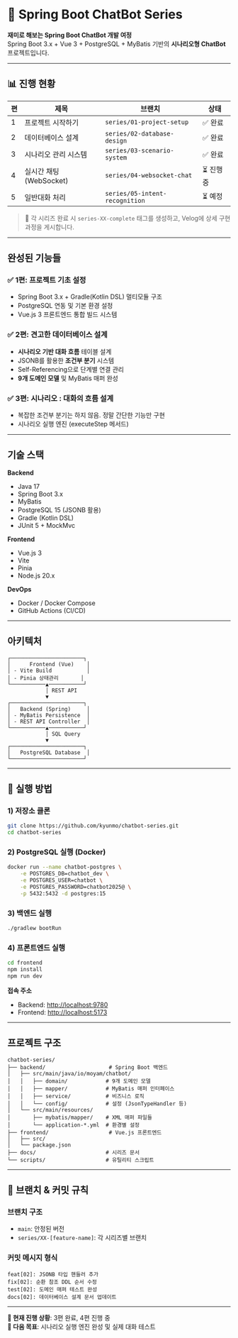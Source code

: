 # 🤖 Spring Boot ChatBot Series

**재미로 해보는 Spring Boot ChatBot 개발 여정**  
Spring Boot 3.x + Vue 3 + PostgreSQL + MyBatis 기반의 **시나리오형 ChatBot** 프로젝트입니다.  

---

## 📊 진행 현황

| 편 | 제목 | 브랜치 | 상태 |
|----|------|--------|------|
| 1  | 프로젝트 시작하기 | `series/01-project-setup` | ✅ 완료 |
| 2  | 데이터베이스 설계 | `series/02-database-design` | ✅ 완료 |
| 3  | 시나리오 관리 시스템 | `series/03-scenario-system` | ✅ 완료 |
| 4  | 실시간 채팅 (WebSocket) | `series/04-websocket-chat` | ⏳ 진행 중 |
| 5  | 일반대화 처리 | `series/05-intent-recognition` | ⏳ 예정 |

> 📌 각 시리즈 완료 시 `series-XX-complete` 태그를 생성하고, Velog에 상세 구현 과정을 게시합니다.

---

## 완성된 기능들

### ✅ 1편: 프로젝트 기초 설정
- Spring Boot 3.x + Gradle(Kotlin DSL) 멀티모듈 구조
- PostgreSQL 연동 및 기본 환경 설정
- Vue.js 3 프론트엔드 통합 빌드 시스템

### ✅ 2편: 견고한 데이터베이스 설계
- **시나리오 기반 대화 흐름** 테이블 설계
- JSONB를 활용한 **조건부 분기** 시스템
- Self-Referencing으로 단계별 연결 관리
- **9개 도메인 모델** 및 MyBatis 매퍼 완성

### ✅ 3편: 시나리오 : 대화의 흐름 설계
- 복잡한 조건부 분기는 하지 않음. 정말 간단한 기능만 구현
- 시나리오 실행 엔진 (executeStep 메서드)

---

## 기술 스택

**Backend**
- Java 17
- Spring Boot 3.x
- MyBatis
- PostgreSQL 15 (JSONB 활용)
- Gradle (Kotlin DSL)
- JUnit 5 + MockMvc

**Frontend**
- Vue.js 3
- Vite
- Pinia
- Node.js 20.x

**DevOps**
- Docker / Docker Compose
- GitHub Actions (CI/CD)

---

## 아키텍처

```
┌───────────────────────┐
│      Frontend (Vue)    │
│ - Vite Build           │
│ - Pinia 상태관리       │
└───────────▲───────────┘
            │ REST API
            ▼
┌───────────────────────┐
│   Backend (Spring)     │
│ - MyBatis Persistence  │
│ - REST API Controller  │
└───────────▲───────────┘
            │ SQL Query
            ▼
┌───────────────────────┐
│   PostgreSQL Database  │
└───────────────────────┘
```

---

## 🚀 실행 방법

### 1) 저장소 클론
```bash
git clone https://github.com/kyunmo/chatbot-series.git
cd chatbot-series
```

### 2) PostgreSQL 실행 (Docker)
```bash
docker run --name chatbot-postgres \
    -e POSTGRES_DB=chatbot_dev \
    -e POSTGRES_USER=chatbot \
    -e POSTGRES_PASSWORD=chatbot2025@ \
    -p 5432:5432 -d postgres:15
```

### 3) 백엔드 실행
```bash
./gradlew bootRun
```

### 4) 프론트엔드 실행
```bash
cd frontend
npm install
npm run dev
```

**접속 주소**
- Backend: [http://localhost:9780](http://localhost:9780)
- Frontend: [http://localhost:5173](http://localhost:5173)

---

## 프로젝트 구조

```
chatbot-series/
├── backend/                    # Spring Boot 백엔드
│   ├── src/main/java/io/moyam/chatbot/
│   │   ├── domain/            # 9개 도메인 모델
│   │   ├── mapper/            # MyBatis 매퍼 인터페이스
│   │   ├── service/           # 비즈니스 로직
│   │   └── config/            # 설정 (JsonTypeHandler 등)
│   └── src/main/resources/
│       ├── mybatis/mapper/    # XML 매퍼 파일들
│       └── application-*.yml  # 환경별 설정
├── frontend/                   # Vue.js 프론트엔드
│   ├── src/
│   └── package.json
├── docs/                      # 시리즈 문서
└── scripts/                   # 유틸리티 스크립트
```

---

## 🌿 브랜치 & 커밋 규칙

### 브랜치 구조
- `main`: 안정된 버전
- `series/XX-[feature-name]`: 각 시리즈별 브랜치

### 커밋 메시지 형식
```
feat[02]: JSONB 타입 핸들러 추가
fix[02]: 순환 참조 DDL 순서 수정
test[02]: 도메인 매퍼 테스트 완성
docs[02]: 데이터베이스 설계 문서 업데이트
```

---

**📖 현재 진행 상황**: 3편 완료, 4편 진행 중  
**🎯 다음 목표**: 시나리오 실행 엔진 완성 및 실제 대화 테스트
